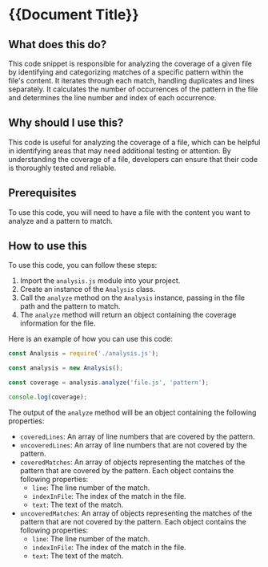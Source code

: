 
  
   # **{{Document Title}}**

## What does this do?
This code snippet is responsible for analyzing the coverage of a given file by identifying and categorizing matches of a specific pattern within the file's content. It iterates through each match, handling duplicates and lines separately. It calculates the number of occurrences of the pattern in the file and determines the line number and index of each occurrence.

## Why should I use this?
This code is useful for analyzing the coverage of a file, which can be helpful in identifying areas that may need additional testing or attention. By understanding the coverage of a file, developers can ensure that their code is thoroughly tested and reliable.

## Prerequisites
To use this code, you will need to have a file with the content you want to analyze and a pattern to match.

## How to use this
To use this code, you can follow these steps:

1. Import the `analysis.js` module into your project.
2. Create an instance of the `Analysis` class.
3. Call the `analyze` method on the `Analysis` instance, passing in the file path and the pattern to match.
4. The `analyze` method will return an object containing the coverage information for the file.

Here is an example of how you can use this code:

```javascript
const Analysis = require('./analysis.js');

const analysis = new Analysis();

const coverage = analysis.analyze('file.js', 'pattern');

console.log(coverage);
```

The output of the `analyze` method will be an object containing the following properties:

* `coveredLines`: An array of line numbers that are covered by the pattern.
* `uncoveredLines`: An array of line numbers that are not covered by the pattern.
* `coveredMatches`: An array of objects representing the matches of the pattern that are covered by the pattern. Each object contains the following properties:
    * `line`: The line number of the match.
    * `indexInFile`: The index of the match in the file.
    * `text`: The text of the match.
* `uncoveredMatches`: An array of objects representing the matches of the pattern that are not covered by the pattern. Each object contains the following properties:
    * `line`: The line number of the match.
    * `indexInFile`: The index of the match in the file.
    * `text`: The text of the match.
  
  